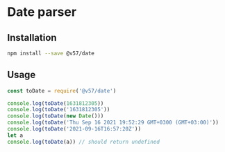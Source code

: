 # Date parser

## Installation
``` sh
npm install --save @v57/date
```

## Usage
``` js
const toDate = require('@v57/date')

console.log(toDate(1631812305))
console.log(toDate('1631812305'))
console.log(toDate(new Date()))
console.log(toDate('Thu Sep 16 2021 19:52:29 GMT+0300 (GMT+03:00)'))
console.log(toDate('2021-09-16T16:57:20Z'))
let a
console.log(toDate(a)) // should return undefined
```
